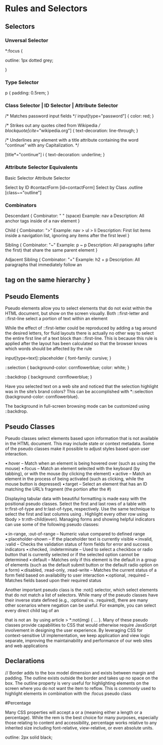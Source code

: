 # Rules and Selectors

## Selectors

### Unversal Selector
*:focus {

  outline: 1px dotted grey;

}
### Type Selector
p {
  padding: 0.5rem;
}

### Class Selector | ID Selector | Attribute Selector

/* Matches password input fields */
input[type="password"] {
  color: red;
}


/* Strikes out any quotes cited from Wikipedia */
blockquote[cite*="wikipedia.org"] {
 text-decoration: line-through;
}


/* Underlines any element with a title attribute containing
   the word "continue" with any Capitalization.
*/

[title*="continue"] i {
  text-decoration: underline;
}

### Attribute Selector Equivalents

Basic Selector    Attribute Selector

Select by ID              #contactForm          [id=contactForm]
Select by Class           .outline              [class~="outline"]

### Combinators

Descendant 
  {
    Combinator: " " (space)
    Example:    nav a
    Description: All anchor tags inside of a nav element
  }

Child
  {
    Combinator: ">" 
    Example:    nav > ul > li
    Description: First list items inside a navigation list, ignoring any items after the first level
  }
  
Sibling
  {
    Combinator: "~" 
    Example:    p ~ p
    Description: All paragraphs (after the first) that share the same parent element
  }
  
Adjacent Sibling
  {
    Combinator: "+" 
    Example:    h2 + p
    Description: All paragraphs that immediately follow an <h2> tag on the same hierarchy
  }

## Pseudo Elements
Pseudo elements allow you to select elements that do not exist within the HTML document, but show on the screen visually. 
Both ::first-letter and ::first-line select a portion of text within an element

While the effect of ::first-letter could be reproduced by adding a <span> tag around the desired letters, for fluid layouts there is actually no other way to select the entire first line of a text block than ::first-line. This is because this rule is applied after the layout has been calculated so that the browser knows which words should be affected by the rule


input[type=text]::placeholder {
  font-family: cursive;
}

::selection {
  background-color: cornflowerblue;
  color: white;
}

::backdrop {
  background: cornflowerblue;
}

Have you selected text on a web site and noticed that the selection highlight was in the site’s brand colors? This can be accomplished with *::selection {background-color: cornflowerblue}.

The background in full-screen browsing mode can be customized using ::backdrop.

## Pseudo Classes
Pseudo classes select elements based upon information that is not available in the HTML document. This may include state or context metadata.
Some of the pseudo classes make it possible to adjust styles based upon user interaction.

•:hover – Match when an element is being hovered over (such as using the mouse)
•:focus – Match an element selected with the keyboard (by tabbing), or with the mouse (by clicking the element)
•:active – Match an element in the process of being activated (such as clicking, while the mouse button is depressed)
•:target – Select an element that has an ID matching the URL’s fragment (the portion after the #)

Displaying tabular data with beautiful formatting is made easy with the positional pseudo classes. Select the first and last rows of a table with tr:first-of-type and tr:last-of-type, respectively. Use the same technique to select the first and last columns using <td>. Highlight every other row using tbody > tr:nth-child(even).
Managing forms and showing helpful indicators can use some of the following pseudo classes:

•:in-range, :out-of-range – Numeric value compared to defined range
•:placeholder-shown – If the placeholder text is currently visible
•:invalid, :valid – Checks the validation status of form fields for error and success indicators
•:checked, :indeterminate  – Used to select a checkbox or radio button that is currently selected or if the selected option cannot be determined
•:default – Matches only if this element is the default in a group of elements (such as the default submit button or the default radio option on a form)
•:disabled, :read-only, :read-write – Matches the current status of a form field based on availability to user interaction
•:optional, :required – Matches fields based upon their required status

Another important pseudo class is the :not() selector, which select elements that do not match a list of selectors. While many of the pseudo classes have their inverse state defined (e.g., :optional vs. :required), there are many other scenarios where negation can be useful. For example, you can select every direct child tag of an <article> that is not an <img> by using article > *:not(img) { ... }.
Many of these pseudo classes provide capabilities to CSS that would otherwise require JavaScript involvement in designing the user experience. By leveraging CSS for context-sensitive UI implementation, we keep application and view logic separate, improving the maintainability and performance of our web sites and web applications

## Declarations

// Border adds to the box model dimension and exists between margin and padding. The outline exists outside the border and takes up no space on the box.
The outline property is very useful for highlighting elements on the screen where you do not want the item to reflow. This is commonly used to highlight elements in combination with the :focus  pseudo class

#Percentage

Many CSS properties  will accept a <percentage> or a <length-percentage> (meaning either a length or a percentage). While the rem is the best choice for many purposes, especially those relating to content and accessibility, percentage works relative to any inherited size including font-relative, view-relative, or even absolute units.
  
  
outline: 2px solid black; 

